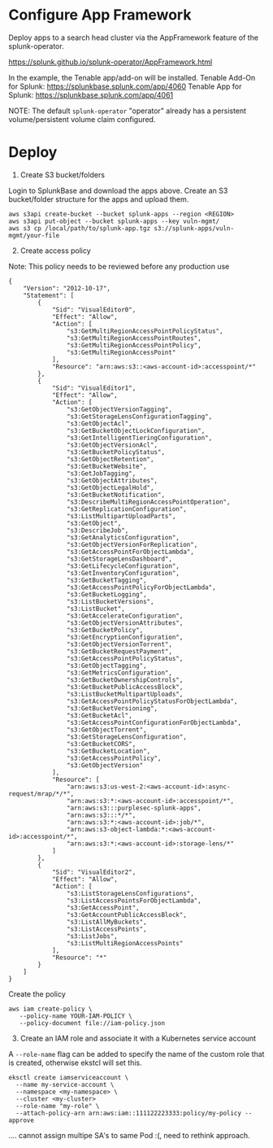 # Configure App Framework 

Deploy apps to a search head cluster via the AppFramework feature of the splunk-operator. 

https://splunk.github.io/splunk-operator/AppFramework.html

In the example, the Tenable app/add-on will be installed. 
Tenable Add-On for Splunk: https://splunkbase.splunk.com/app/4060
Tenable App for Splunk: https://splunkbase.splunk.com/app/4061

NOTE: The default `splunk-operator` "operator" already has a persistent volume/persistent volume claim configured. 

# Deploy 

1. Create S3 bucket/folders 

Login to SplunkBase and download the apps above. Create an S3 bucket/folder structure for the apps and upload them.

```
aws s3api create-bucket --bucket splunk-apps --region <REGION>
aws s3api put-object --bucket splunk-apps --key vuln-mgmt/
aws s3 cp /local/path/to/splunk-app.tgz s3://splunk-apps/vuln-mgmt/your-file
```

2. Create access policy 

Note: This policy needs to be reviewed before any production use

```
{
    "Version": "2012-10-17",
    "Statement": [
        {
            "Sid": "VisualEditor0",
            "Effect": "Allow",
            "Action": [
                "s3:GetMultiRegionAccessPointPolicyStatus",
                "s3:GetMultiRegionAccessPointRoutes",
                "s3:GetMultiRegionAccessPointPolicy",
                "s3:GetMultiRegionAccessPoint"
            ],
            "Resource": "arn:aws:s3::<aws-account-id>:accesspoint/*"
        },
        {
            "Sid": "VisualEditor1",
            "Effect": "Allow",
            "Action": [
                "s3:GetObjectVersionTagging",
                "s3:GetStorageLensConfigurationTagging",
                "s3:GetObjectAcl",
                "s3:GetBucketObjectLockConfiguration",
                "s3:GetIntelligentTieringConfiguration",
                "s3:GetObjectVersionAcl",
                "s3:GetBucketPolicyStatus",
                "s3:GetObjectRetention",
                "s3:GetBucketWebsite",
                "s3:GetJobTagging",
                "s3:GetObjectAttributes",
                "s3:GetObjectLegalHold",
                "s3:GetBucketNotification",
                "s3:DescribeMultiRegionAccessPointOperation",
                "s3:GetReplicationConfiguration",
                "s3:ListMultipartUploadParts",
                "s3:GetObject",
                "s3:DescribeJob",
                "s3:GetAnalyticsConfiguration",
                "s3:GetObjectVersionForReplication",
                "s3:GetAccessPointForObjectLambda",
                "s3:GetStorageLensDashboard",
                "s3:GetLifecycleConfiguration",
                "s3:GetInventoryConfiguration",
                "s3:GetBucketTagging",
                "s3:GetAccessPointPolicyForObjectLambda",
                "s3:GetBucketLogging",
                "s3:ListBucketVersions",
                "s3:ListBucket",
                "s3:GetAccelerateConfiguration",
                "s3:GetObjectVersionAttributes",
                "s3:GetBucketPolicy",
                "s3:GetEncryptionConfiguration",
                "s3:GetObjectVersionTorrent",
                "s3:GetBucketRequestPayment",
                "s3:GetAccessPointPolicyStatus",
                "s3:GetObjectTagging",
                "s3:GetMetricsConfiguration",
                "s3:GetBucketOwnershipControls",
                "s3:GetBucketPublicAccessBlock",
                "s3:ListBucketMultipartUploads",
                "s3:GetAccessPointPolicyStatusForObjectLambda",
                "s3:GetBucketVersioning",
                "s3:GetBucketAcl",
                "s3:GetAccessPointConfigurationForObjectLambda",
                "s3:GetObjectTorrent",
                "s3:GetStorageLensConfiguration",
                "s3:GetBucketCORS",
                "s3:GetBucketLocation",
                "s3:GetAccessPointPolicy",
                "s3:GetObjectVersion"
            ],
            "Resource": [
                "arn:aws:s3:us-west-2:<aws-account-id>:async-request/mrap/*/*",
                "arn:aws:s3:*:<aws-account-id>:accesspoint/*",
                "arn:aws:s3:::purplesec-splunk-apps",
                "arn:aws:s3:::*/*",
                "arn:aws:s3:*:<aws-account-id>:job/*",
                "arn:aws:s3-object-lambda:*:<aws-account-id>:accesspoint/*",
                "arn:aws:s3:*:<aws-account-id>:storage-lens/*"
            ]
        },
        {
            "Sid": "VisualEditor2",
            "Effect": "Allow",
            "Action": [
                "s3:ListStorageLensConfigurations",
                "s3:ListAccessPointsForObjectLambda",
                "s3:GetAccessPoint",
                "s3:GetAccountPublicAccessBlock",
                "s3:ListAllMyBuckets",
                "s3:ListAccessPoints",
                "s3:ListJobs",
                "s3:ListMultiRegionAccessPoints"
            ],
            "Resource": "*"
        }
    ]
}
```

Create the policy

```
aws iam create-policy \
   --policy-name YOUR-IAM-POLICY \
   --policy-document file://iam-policy.json
```

3. Create an IAM role and associate it with a Kubernetes service account

A `--role-name` flag can be added to specify the name of the custom role that is created, otherwise ekstcl will set this. 

```
eksctl create iamserviceaccount \
  --name my-service-account \
  --namespace <my-namespace> \
  --cluster <my-cluster> 
  --role-name "my-role" \
  --attach-policy-arn arn:aws:iam::111122223333:policy/my-policy --approve
```

.... cannot assign multipe SA's to same Pod :(, need to rethink approach. 
